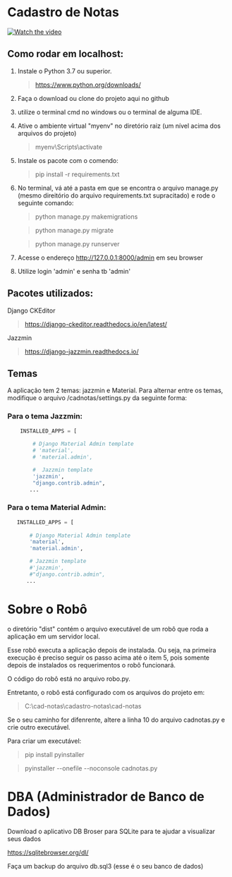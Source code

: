 # Cadastro de Notas

[![Watch the video](https://img.youtube.com/vi/x1gyLl1QdM4/0.jpg)](https://youtu.be/x1gyLl1QdM4)

## Como rodar em localhost:

1. Instale o Python 3.7 ou superior. 

   > https://www.python.org/downloads/

2. Faça o download ou clone do projeto aqui no github

3. utilize o terminal cmd no windows ou o terminal de alguma IDE.

4. Ative o ambiente virtual "myenv" no diretório raiz (um nível acima dos arquivos do projeto)
         
      > myenv\Scripts\activate
      
5. Instale os pacote com o comendo:

      > pip install -r requirements.txt

5. No terminal, vá até a pasta em que se encontra o arquivo manage.py (mesmo direitório do arquivo requirements.txt supracitado) e rode o seguinte comando:
   
      > python manage.py makemigrations
      
      > python manage.py migrate
      
      > python manage.py runserver
   
   
7. Acesse o endereço http://127.0.0.1:8000/admin em seu browser

8. Utilize login 'admin' e senha tb 'admin'


 ## Pacotes utilizados:
 
 Django CKEditor
   > https://django-ckeditor.readthedocs.io/en/latest/
 
 Jazzmin
   >https://django-jazzmin.readthedocs.io/
 
  ## Temas
  
  A aplicação tem 2 temas: jazzmin e Material. Para alternar entre os temas, modifique o arquivo /cadnotas/settings.py da seguinte forma:
  
  ### Para o tema Jazzmin:
  
  ```python
      INSTALLED_APPS = [
      
          # Django Material Admin template
          # 'material',
          # 'material.admin',

          #  Jazzmin template
          'jazzmin',
          "django.contrib.admin",
         ...
 ```  
  
  ### Para o tema Material Admin:
    
   ```python
      INSTALLED_APPS = [
      
          # Django Material Admin template
          'material',
          'material.admin',

          # Jazzmin template
          #'jazzmin',
          #"django.contrib.admin",
         ...
   ```
  
  
# Sobre o Robô

o diretório "dist" contém o arquivo executável de um robô que roda a aplicação em um servidor local. 

Esse robô executa a aplicação depois de instalada. Ou seja, na primeira execução é preciso seguir os passo acima até o item 5, pois somente depois de instalados os requerimentos o robô funcionará. 

O código do robô está no arquivo robo.py.
 
Entretanto, o robô está configurado com os arquivos do projeto em:
   > C:\cad-notas\cadastro-notas\cad-notas 
  
 Se o seu caminho for difenrente, altere a linha 10 do arquivo cadnotas.py e crie outro executável. 

Para criar um executável:
   > pip install pyinstaller
   
   > pyinstaller --onefile --noconsole cadnotas.py
   
   
 # DBA (Administrador de Banco de Dados)
 
 Download o aplicativo DB Broser para SQLite para te ajudar a visualizar seus dados
 
 https://sqlitebrowser.org/dl/
 
 Faça um backup do arquivo db.sql3 (esse é o seu banco de dados)

